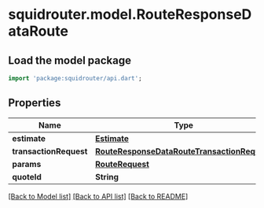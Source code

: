 # squidrouter.model.RouteResponseDataRoute

## Load the model package
```dart
import 'package:squidrouter/api.dart';
```

## Properties
Name | Type | Description | Notes
------------ | ------------- | ------------- | -------------
**estimate** | [**Estimate**](Estimate.md) |  | 
**transactionRequest** | [**RouteResponseDataRouteTransactionRequest**](RouteResponseDataRouteTransactionRequest.md) |  | [optional] 
**params** | [**RouteRequest**](RouteRequest.md) |  | 
**quoteId** | **String** |  | 

[[Back to Model list]](../README.md#documentation-for-models) [[Back to API list]](../README.md#documentation-for-api-endpoints) [[Back to README]](../README.md)


